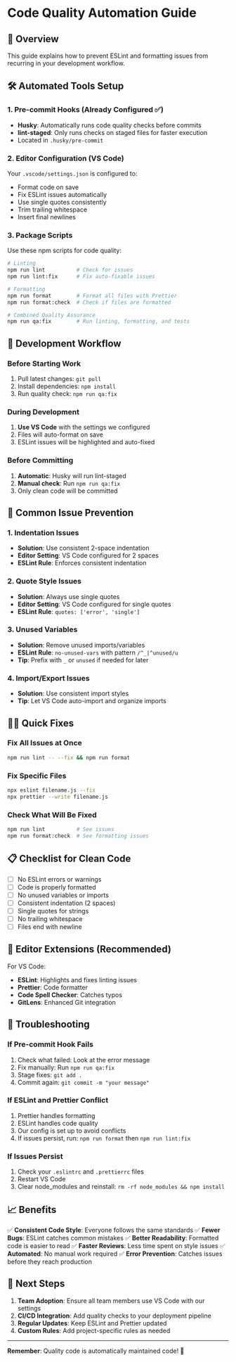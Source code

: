# Code Quality Automation Guide

## 🎯 Overview
This guide explains how to prevent ESLint and formatting issues from recurring in your development workflow.

## 🛠️ Automated Tools Setup

### 1. Pre-commit Hooks (Already Configured ✅)
- **Husky**: Automatically runs code quality checks before commits
- **lint-staged**: Only runs checks on staged files for faster execution
- Located in `.husky/pre-commit`

### 2. Editor Configuration (VS Code)
Your `.vscode/settings.json` is configured to:
- Format code on save
- Fix ESLint issues automatically
- Use single quotes consistently
- Trim trailing whitespace
- Insert final newlines

### 3. Package Scripts
Use these npm scripts for code quality:

```bash
# Linting
npm run lint          # Check for issues
npm run lint:fix      # Fix auto-fixable issues

# Formatting
npm run format        # Format all files with Prettier
npm run format:check  # Check if files are formatted

# Combined Quality Assurance
npm run qa:fix        # Run linting, formatting, and tests
```

## 🔄 Development Workflow

### Before Starting Work
1. Pull latest changes: `git pull`
2. Install dependencies: `npm install`
3. Run quality check: `npm run qa:fix`

### During Development
1. **Use VS Code** with the settings we configured
2. Files will auto-format on save
3. ESLint issues will be highlighted and auto-fixed

### Before Committing
1. **Automatic**: Husky will run lint-staged
2. **Manual check**: Run `npm run qa:fix`
3. Only clean code will be committed

## 🚨 Common Issue Prevention

### 1. Indentation Issues
- **Solution**: Use consistent 2-space indentation
- **Editor Setting**: VS Code configured for 2 spaces
- **ESLint Rule**: Enforces consistent indentation

### 2. Quote Style Issues
- **Solution**: Always use single quotes
- **Editor Setting**: VS Code configured for single quotes
- **ESLint Rule**: `quotes: ['error', 'single']`

### 3. Unused Variables
- **Solution**: Remove unused imports/variables
- **ESLint Rule**: `no-unused-vars` with pattern `/^_|^unused/u`
- **Tip**: Prefix with `_` or `unused` if needed for later

### 4. Import/Export Issues
- **Solution**: Use consistent import styles
- **Tip**: Let VS Code auto-import and organize imports

## 🏃‍♂️ Quick Fixes

### Fix All Issues at Once
```bash
npm run lint -- --fix && npm run format
```

### Fix Specific Files
```bash
npx eslint filename.js --fix
npx prettier --write filename.js
```

### Check What Will Be Fixed
```bash
npm run lint          # See issues
npm run format:check  # See formatting issues
```

## 📋 Checklist for Clean Code

- [ ] No ESLint errors or warnings
- [ ] Code is properly formatted
- [ ] No unused variables or imports
- [ ] Consistent indentation (2 spaces)
- [ ] Single quotes for strings
- [ ] No trailing whitespace
- [ ] Files end with newline

## 🎨 Editor Extensions (Recommended)

For VS Code:
- **ESLint**: Highlights and fixes linting issues
- **Prettier**: Code formatter
- **Code Spell Checker**: Catches typos
- **GitLens**: Enhanced Git integration

## 🔧 Troubleshooting

### If Pre-commit Hook Fails
1. Check what failed: Look at the error message
2. Fix manually: Run `npm run qa:fix`
3. Stage fixes: `git add .`
4. Commit again: `git commit -m "your message"`

### If ESLint and Prettier Conflict
1. Prettier handles formatting
2. ESLint handles code quality
3. Our config is set up to avoid conflicts
4. If issues persist, run: `npm run format` then `npm run lint:fix`

### If Issues Persist
1. Check your `.eslintrc` and `.prettierrc` files
2. Restart VS Code
3. Clear node_modules and reinstall: `rm -rf node_modules && npm install`

## 📈 Benefits

✅ **Consistent Code Style**: Everyone follows the same standards
✅ **Fewer Bugs**: ESLint catches common mistakes
✅ **Better Readability**: Formatted code is easier to read
✅ **Faster Reviews**: Less time spent on style issues
✅ **Automated**: No manual work required
✅ **Error Prevention**: Catches issues before they reach production

## 🎯 Next Steps

1. **Team Adoption**: Ensure all team members use VS Code with our settings
2. **CI/CD Integration**: Add quality checks to your deployment pipeline
3. **Regular Updates**: Keep ESLint and Prettier updated
4. **Custom Rules**: Add project-specific rules as needed

---

**Remember**: Quality code is automatically maintained code! 🚀
